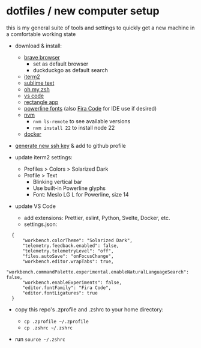 # dotfiles / new computer setup

this is my general suite of tools and settings to quickly get a new machine in a comfortable working state

- download & install:
  - [brave browser](https://brave.com/download/) 
    - set as default browser
    - duckduckgo as default search
  - [iterm2](https://iterm2.com/)
  - [sublime text](https://www.sublimetext.com/)
  - [oh my zsh](https://ohmyz.sh/)
  - [vs code](https://code.visualstudio.com/)
  - [rectangle app](https://rectangleapp.com/)
  - [powerline fonts](https://github.com/powerline/fonts) (also [Fira Code](https://github.com/tonsky/FiraCode) for IDE use if desired)
  - [nvm](https://github.com/nvm-sh/nvm)
    - `nvm ls-remote` to see available versions
    - `nvm install 22` to install node 22
  - [docker](https://www.docker.com/)

- [generate new ssh key](https://docs.github.com/en/authentication/connecting-to-github-with-ssh/generating-a-new-ssh-key-and-adding-it-to-the-ssh-agent#generating-a-new-ssh-key) & add to github profile

- update iterm2 settings:
  -  Profiles > Colors > Solarized Dark
  -  Profile > Text
      - Blinking vertical bar
      - Use built-in Powerline glyphs
      - Font: Meslo LG L for Powerline, size 14

- update VS Code 
  - add extensions: Prettier, eslint, Python, Svelte, Docker, etc.
  - settings.json:
```
  {
      "workbench.colorTheme": "Solarized Dark",
      "telemetry.feedback.enabled": false,
      "telemetry.telemetryLevel": "off",
      "files.autoSave": "onFocusChange",
      "workbench.editor.wrapTabs": true,
      "workbench.commandPalette.experimental.enableNaturalLanguageSearch": false,
      "workbench.enableExperiments": false,
      "editor.fontFamily": "Fira Code",
      "editor.fontLigatures": true
  }
```

- copy this repo's .zprofile and .zshrc to your home directory:
  - `cp .zprofile ~/.zprofile`
  - `cp .zshrc ~/.zshrc`

- run `source ~/.zshrc`